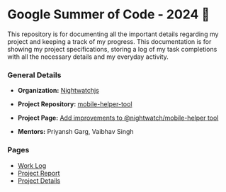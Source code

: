 # Google Summer of Code - 2024 :rocket:

This repository is for documenting all the important details regarding my project and keeping a track of my progress. This documentation is for showing my project specifications, storing a log of my task completions with all the necessary details and my everyday activity.

### General Details

- **Organization:** [Nightwatchjs](https://github.com/nightwatchjs/)

- **Project Repository:** [mobile-helper-tool](https://github.com/nightwatchjs/mobile-helper-tool)

- **Project Page:** [Add improvements to @nightwatch/mobile-helper tool](https://summerofcode.withgoogle.com/programs/2024/projects/HyTRg24M)

- **Mentors:** Priyansh Garg, Vaibhav Singh

### Pages
* [Work Log](./LOG.md)
* [Project Report](./REPORT.md)
* [Project Details](./SPECIFICATIONS.md)
